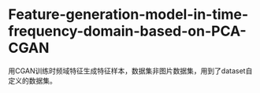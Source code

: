 # Feature-generation-model-in-time-frequency-domain-based-on-PCA-CGAN
用CGAN训练时频域特征生成特征样本，数据集非图片数据集，用到了dataset自定义的数据集。
